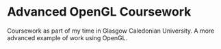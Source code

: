 # Advanced OpenGL Coursework
Coursework as part of my time in Glasgow Caledonian University. A more advanced example of work using OpenGL.
